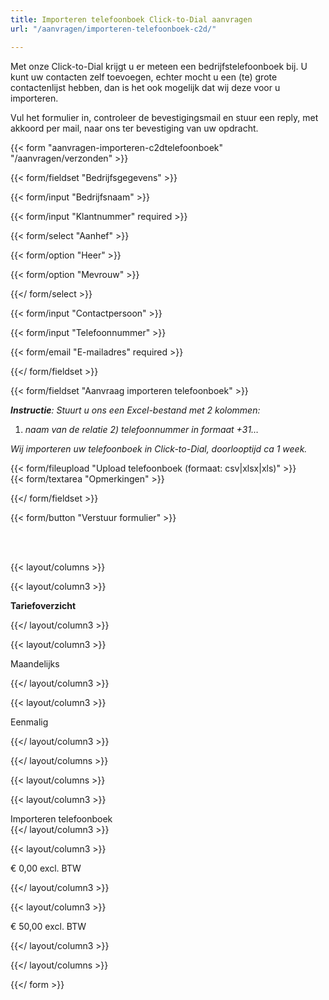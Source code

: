 ```yaml
---
title: Importeren telefoonboek Click-to-Dial aanvragen
url: "/aanvragen/importeren-telefoonboek-c2d/"

---
```

Met onze Click-to-Dial krijgt u er meteen een bedrijfstelefoonboek bij. U kunt uw contacten zelf toevoegen, echter mocht u een (te) grote contactenlijst hebben, dan is het ook mogelijk dat wij deze voor u importeren.

Vul het formulier in, controleer de bevestigingsmail en stuur een reply, met akkoord per mail, naar ons ter bevestiging van uw opdracht.

{{< form "aanvragen-importeren-c2dtelefoonboek" "/aanvragen/verzonden" >}}

{{< form/fieldset "Bedrijfsgegevens" >}}

{{< form/input "Bedrijfsnaam" >}}

{{< form/input "Klantnummer" required >}}

{{< form/select "Aanhef" >}}

{{< form/option "Heer" >}}

{{< form/option "Mevrouw" >}}

{{</ form/select >}}

{{< form/input "Contactpersoon" >}}

{{< form/input "Telefoonnummer" >}}

{{< form/email "E-mailadres" required >}}

{{</ form/fieldset >}}

{{< form/fieldset "Aanvraag importeren telefoonboek" >}}

**_Instructie_**_: Stuurt u ons een Excel-bestand met 2 kolommen:_

1. _naam van de relatie 2) telefoonnummer in formaat +31…_

_Wij importeren uw telefoonboek in Click-to-Dial, doorlooptijd ca 1 week._

{{< form/fileupload "Upload telefoonboek (formaat: csv|xlsx|xls)" >}}  
{{< form/textarea "Opmerkingen" >}}

{{</ form/fieldset >}}

{{< form/button "Verstuur formulier" >}}

<br><br>

{{< layout/columns >}}

{{< layout/column3 >}}

**Tariefoverzicht**

{{</ layout/column3 >}}

{{< layout/column3 >}}

Maandelijks

{{</ layout/column3 >}}

{{< layout/column3 >}}

Eenmalig

{{</ layout/column3 >}}

{{</ layout/columns >}}

{{< layout/columns >}}

{{< layout/column3 >}}

Importeren telefoonboek  
{{</ layout/column3 >}}

{{< layout/column3 >}}

€ 0,00 excl. BTW

{{</ layout/column3 >}}

{{< layout/column3 >}}

€ 50,00 excl. BTW

{{</ layout/column3 >}}

{{</ layout/columns >}}

{{</ form >}}